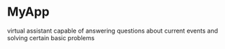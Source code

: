 # MyApp
virtual assistant capable of answering questions about current events and solving certain basic problems
